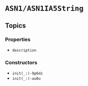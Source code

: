 # ``ASN1/ASN1IA5String``

## Topics

### Properties

- ``description``

### Constructors

- ``init(_:)-9p6dz``
- ``init(_:)-au0u``
